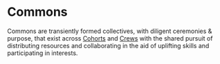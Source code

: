# Commons

Commons are transiently formed collectives, with diligent ceremonies & purpose, that exist across [Cohorts](Cohorts.md) and [Crews](Crews.md) with the shared pursuit of distributing resources and collaborating in the aid of uplifting skills and participating in interests.
